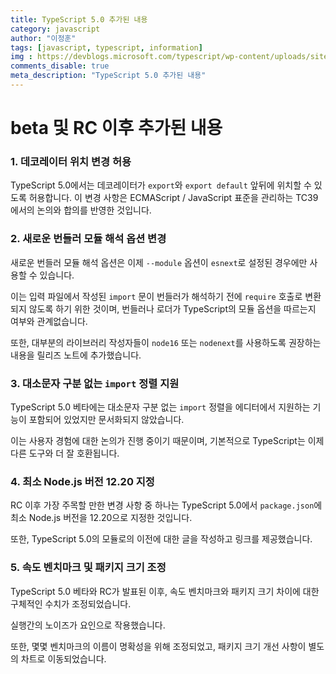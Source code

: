 ```yaml
---
title: TypeScript 5.0 추가된 내용
category: javascript
author: "이정훈"
tags: [javascript, typescript, information]
img : https://devblogs.microsoft.com/typescript/wp-content/uploads/sites/11/2023/03/5-0-feature-image-square-bounds-1.png
comments_disable: true
meta_description: "TypeScript 5.0 추가된 내용"
---
```



# beta 및 RC 이후 추가된 내용

### 1. 데코레이터 위치 변경 허용

TypeScript 5.0에서는 데코레이터가 `export`와 `export default` 앞뒤에 위치할 수 있도록 허용합니다. 
이 변경 사항은 ECMAScript / JavaScript 표준을 관리하는 TC39에서의 논의와 합의를 반영한 것입니다.

### 2. 새로운 번들러 모듈 해석 옵션 변경

새로운 번들러 모듈 해석 옵션은 이제 `--module` 옵션이 `esnext`로 설정된 경우에만 사용할 수 있습니다. 

이는 입력 파일에서 작성된 `import` 문이 번들러가 해석하기 전에 `require` 호출로 변환되지 않도록 
하기 위한 것이며, 번들러나 로더가 TypeScript의 모듈 옵션을 따르는지 여부와 관계없습니다. 

또한, 대부분의 라이브러리 작성자들이 `node16` 또는 `nodenext`를 사용하도록 권장하는 내용을 
릴리즈 노트에 추가했습니다.

### 3. 대소문자 구분 없는 `import` 정렬 지원

TypeScript 5.0 베타에는 대소문자 구분 없는 `import` 정렬을 에디터에서 지원하는 기능이 포함되어 있었지만 문서화되지 않았습니다. 

이는 사용자 경험에 대한 논의가 진행 중이기 때문이며, 기본적으로 TypeScript는 이제 다른 도구와 더 잘 
호환됩니다.

### 4. 최소 Node.js 버전 12.20 지정

RC 이후 가장 주목할 만한 변경 사항 중 하나는 TypeScript 5.0에서 `package.json`에 
최소 Node.js 버전을 12.20으로 지정한 것입니다. 

또한, TypeScript 5.0의 모듈로의 이전에 대한 글을 작성하고 링크를 제공했습니다.

### 5. 속도 벤치마크 및 패키지 크기 조정

TypeScript 5.0 베타와 RC가 발표된 이후, 속도 벤치마크와 패키지 크기 차이에 대한 구체적인 수치가 
조정되었습니다. 

실행간의 노이즈가 요인으로 작용했습니다. 

또한, 몇몇 벤치마크의 이름이 명확성을 위해 조정되었고, 패키지 크기 개선 사항이 별도의 차트로 
이동되었습니다.

